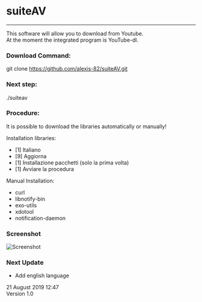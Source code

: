 # **suiteAV**
---
This software will allow you to download from Youtube.  
At the moment the integrated program is YouTube-dl.

### Download Command:
git clone https://github.com/alexis-82/suiteAV.git

### Next step:
./suiteav

### Procedure:
It is possible to download the libraries automatically or manually!

Installation libraries:    
- [1] Italiano  
- [9] Aggiorna  
- [1] Installazione pacchetti (solo la prima volta)  
- [1] Avviare la procedura

Manual Installation:

- curl  
- libnotify-bin
- exo-utils
- xdotool
- notification-daemon

### Screenshot
![Screenshot](https://funkyimg.com/i/2Wpj3.jpg)

> 
### Next Update
- Add english language  

21 August 2019 12:47  
Version 1.0